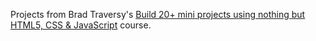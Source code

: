 Projects from Brad Traversy's [Build 20+ mini projects using nothing but HTML5, CSS & JavaScript](https://vanillawebprojects.com/) course.

